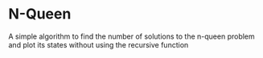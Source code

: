 # N-Queen
A simple algorithm to find the number of solutions to the n-queen problem and plot its states without using the recursive function
